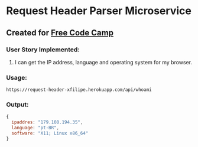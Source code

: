 # Request Header Parser Microservice
## Created for [Free Code Camp](http://freecodecamp.com/)
### User Story Implemented:
  1. I can get the IP address, language and operating system for my browser.

### Usage:
  ` https://request-header-xfilipe.herokuapp.com/api/whoami `

### Output:
  ```javascript
  {
    ipaddres: "179.108.194.35",
    language: "pt-BR",
    software: "X11; Linux x86_64"
  }
  ```
